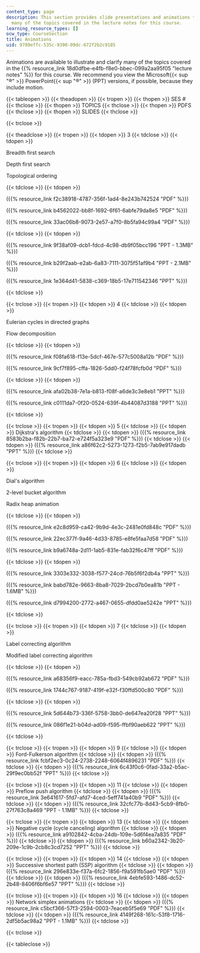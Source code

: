 ```yaml
---
content_type: page
description: This section provides slide presentations and animations that illustrate
  many of the topics covered in the lecture notes for this course.
learning_resource_types: []
ocw_type: CourseSection
title: Animations
uid: 9789effc-535c-9390-09dc-672f2b2c9185
---
```


Animations are available to illustrate and clarify many of the topics covered in the {{% resource_link 18d0dfbe-e4fb-f8e0-bbec-099a2aa95f05 "lecture notes" %}} for this course. We recommend you view the Microsoft{{< sup "®" >}} PowerPoint{{< sup "®" >}} (PPT) versions, if possible, because they include motion.

{{< tableopen >}}
{{< theadopen >}}
{{< tropen >}}
{{< thopen >}}
SES #
{{< thclose >}}
{{< thopen >}}
TOPICS
{{< thclose >}}
{{< thopen >}}
PDFS
{{< thclose >}}
{{< thopen >}}
SLIDES
{{< thclose >}}

{{< trclose >}}

{{< theadclose >}}
{{< tropen >}}
{{< tdopen >}}
3
{{< tdclose >}}
{{< tdopen >}}


Breadth first search

Depth first search

Topological ordering


{{< tdclose >}}
{{< tdopen >}}


({{% resource_link f2c38918-4787-356f-1ad4-8e243b742524 "PDF" %}})

({{% resource_link b4562022-bb8f-1692-6f61-6abfe79da8e5 "PDF" %}})

({{% resource_link 33ac06b8-9073-2e57-a7f0-8b5fa94c99a4 "PDF" %}})


{{< tdclose >}}
{{< tdopen >}}


({{% resource_link 9f38af09-dcb1-fdcd-4c98-db9f05bcc196 "PPT - 1.3MB" %}})

({{% resource_link b29f2aab-e2ab-6a83-7111-3075f51af9b4 "PPT - 2.1MB" %}})

({{% resource_link 1e364d41-5838-c369-18b5-17e711542346 "PPT" %}})


{{< tdclose >}}

{{< trclose >}}
{{< tropen >}}
{{< tdopen >}}
4
{{< tdclose >}}
{{< tdopen >}}


Eulerian cycles in directed graphs

Flow decomposition


{{< tdclose >}}
{{< tdopen >}}


({{% resource_link f08fa618-f13e-5dcf-467e-577c5008a12b "PDF" %}})

({{% resource_link 9cf7f895-cffa-1826-5dd0-f24f78fcfb0d "PDF" %}})


{{< tdclose >}}
{{< tdopen >}}


({{% resource_link afa02b38-7e1a-b813-f08f-a6de3c3e8eb1 "PPT" %}})

({{% resource_link c0111da7-0f20-0524-639f-4b44087d3188 "PPT" %}})


{{< tdclose >}}

{{< trclose >}}
{{< tropen >}}
{{< tdopen >}}
5
{{< tdclose >}}
{{< tdopen >}}
Dijkstra's algorithm
{{< tdclose >}}
{{< tdopen >}}
({{% resource_link 8583b2ba-f82b-22b7-ba72-e724f5a323e9 "PDF" %}})
{{< tdclose >}}
{{< tdopen >}}
({{% resource_link a86f62c2-5273-1273-f2b5-7ab9e917dadb "PPT" %}})
{{< tdclose >}}

{{< trclose >}}
{{< tropen >}}
{{< tdopen >}}
6
{{< tdclose >}}
{{< tdopen >}}


Dial's algorithm

2-level bucket algorithm

Radix heap animation


{{< tdclose >}}
{{< tdopen >}}


({{% resource_link e2c8d959-ca42-9b9d-4e3c-2481e0fd848c "PDF" %}})

({{% resource_link 22ec377f-9a46-4d33-8785-e8fe5faa7d58 "PDF" %}})

({{% resource_link b9a6748a-2d11-1ab5-831e-fab32f6c47ff "PDF" %}})


{{< tdclose >}}
{{< tdopen >}}


({{% resource_link 3303e332-3038-f577-24cd-76b5f6f2db4a "PPT" %}})

({{% resource_link babd782e-9663-8ba8-7029-2bcd7b0ea81b "PPT - 1.6MB" %}})

({{% resource_link d7994200-2772-a467-0655-dfdd0ae5242e "PPT" %}})


{{< tdclose >}}

{{< trclose >}}
{{< tropen >}}
{{< tdopen >}}
7
{{< tdclose >}}
{{< tdopen >}}


Label correcting algorithm

Modified label correcting algorithm


{{< tdclose >}}
{{< tdopen >}}


({{% resource_link a68356f9-eacc-785a-fbd3-549cb92ab672 "PDF" %}})

({{% resource_link 1744c767-9187-419f-e32f-f30ffd500c80 "PDF" %}})


{{< tdclose >}}
{{< tdopen >}}


({{% resource_link 5d644b73-336f-5758-3bb0-de647ea20f28 "PPT" %}})

({{% resource_link 086f1e21-b04d-ad09-f595-ffbf90aeb622 "PPT" %}})


{{< tdclose >}}

{{< trclose >}}
{{< tropen >}}
{{< tdopen >}}
9
{{< tdclose >}}
{{< tdopen >}}
Ford-Fulkerson algorithm
{{< tdclose >}}
{{< tdopen >}}
({{% resource_link fcbf2ec3-0c24-2738-2248-6064f4896231 "PDF" %}})
{{< tdclose >}}
{{< tdopen >}}
({{% resource_link 6c43f0c6-0fad-33a2-b5ac-29f9ec0bb52f "PPT" %}})
{{< tdclose >}}

{{< trclose >}}
{{< tropen >}}
{{< tdopen >}}
11
{{< tdclose >}}
{{< tdopen >}}
Preflow push algorithm
{{< tdclose >}}
{{< tdopen >}}
({{% resource_link 3e641617-5fd7-afd7-4ced-5eff741a40b9 "PDF" %}})
{{< tdclose >}}
{{< tdopen >}}
({{% resource_link 32cfc77b-8d43-5cb9-8fb0-27f763c8a469 "PPT - 1.1MB" %}})
{{< tdclose >}}

{{< trclose >}}
{{< tropen >}}
{{< tdopen >}}
13
{{< tdclose >}}
{{< tdopen >}}
Negative cycle (cycle canceling) algorithm
{{< tdclose >}}
{{< tdopen >}}
({{% resource_link a9102842-4cba-24db-109e-5d6f4ea7a835 "PDF" %}})
{{< tdclose >}}
{{< tdopen >}}
({{% resource_link b60a2342-3b20-209e-1c9b-2cb8c3cd7252 "PPT" %}})
{{< tdclose >}}

{{< trclose >}}
{{< tropen >}}
{{< tdopen >}}
14
{{< tdclose >}}
{{< tdopen >}}
Successive shortest path (SSP) algorithm
{{< tdclose >}}
{{< tdopen >}}
({{% resource_link 296e833e-f37a-6fc2-1856-f9a591fb5ae0 "PDF" %}})
{{< tdclose >}}
{{< tdopen >}}
({{% resource_link 4ebfe593-1486-dc52-2b48-8406f6bf6e57 "PPT" %}})
{{< tdclose >}}

{{< trclose >}}
{{< tropen >}}
{{< tdopen >}}
16
{{< tdclose >}}
{{< tdopen >}}
Network simplex animations
{{< tdclose >}}
{{< tdopen >}}
({{% resource_link c5bcf366-57f3-2594-0003-7eaceb5f5e69 "PDF" %}})
{{< tdclose >}}
{{< tdopen >}}
({{% resource_link 4149f268-161c-53f8-1716-2df5b5ac98a2 "PPT - 1.1MB" %}})
{{< tdclose >}}

{{< trclose >}}

{{< tableclose >}}